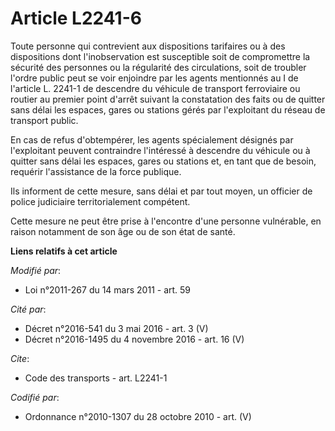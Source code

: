 # Article L2241-6

Toute personne qui contrevient aux dispositions tarifaires ou à des dispositions dont l'inobservation est susceptible soit de
compromettre la sécurité des personnes ou la régularité des circulations, soit de troubler l'ordre public peut se voir
enjoindre par les agents mentionnés au I de l'article L. 2241-1 de descendre du véhicule de transport ferroviaire ou routier
au premier point d'arrêt suivant la constatation des faits ou de quitter sans délai les espaces, gares ou stations gérés par
l'exploitant du réseau de transport public. 

En cas de refus d'obtempérer, les agents spécialement désignés par l'exploitant peuvent contraindre l'intéressé à descendre
du véhicule ou à quitter sans délai les espaces, gares ou stations et, en tant que de besoin, requérir l'assistance de la
force publique. 

Ils informent de cette mesure, sans délai et par tout moyen, un officier de police judiciaire territorialement compétent. 

Cette mesure ne peut être prise à l'encontre d'une personne vulnérable, en raison notamment de son âge ou de son état de
santé.

**Liens relatifs à cet article**

_Modifié par_:

  - Loi n°2011-267 du 14 mars 2011 - art. 59

_Cité par_:

  - Décret n°2016-541 du 3 mai 2016 - art. 3 (V)
  - Décret n°2016-1495 du 4 novembre 2016 - art. 16 (V)

_Cite_:

  - Code des transports - art. L2241-1

_Codifié par_:

  - Ordonnance n°2010-1307 du 28 octobre 2010 - art. (V)
